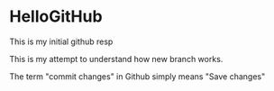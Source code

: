 # HelloGitHub
This is my initial github resp

This is my attempt to understand how new branch works. 

The term "commit changes" in Github simply means "Save changes" 
